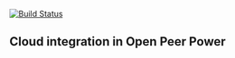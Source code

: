[![Build Status](https://dev.azure.com/OpenPeerPower/OpenSource/_apis/build/status/opp-net?branchName=dev)](https://dev.azure.com/OpenPeerPower/OpenSource/_build/latest?definitionId=2&branchName=dev)

## Cloud integration in Open Peer Power

